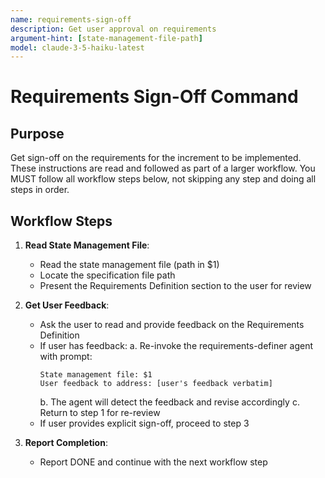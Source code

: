 ```yaml
---
name: requirements-sign-off
description: Get user approval on requirements
argument-hint: [state-management-file-path]
model: claude-3-5-haiku-latest
---
```


# Requirements Sign-Off Command

## Purpose

Get sign-off on the requirements for the increment to be implemented.
These instructions are read and followed as part of a larger workflow.
You MUST follow all workflow steps below, not skipping any step and doing all steps in order.

## Workflow Steps

1. **Read State Management File**:
   - Read the state management file (path in $1)
   - Locate the specification file path
   - Present the Requirements Definition section to the user for review

2. **Get User Feedback**:
   - Ask the user to read and provide feedback on the Requirements Definition
   - If user has feedback:
     a. Re-invoke the requirements-definer agent with prompt:
        ```
        State management file: $1
        User feedback to address: [user's feedback verbatim]
        ```
     b. The agent will detect the feedback and revise accordingly
     c. Return to step 1 for re-review
   - If user provides explicit sign-off, proceed to step 3

3. **Report Completion**:
   - Report DONE and continue with the next workflow step
